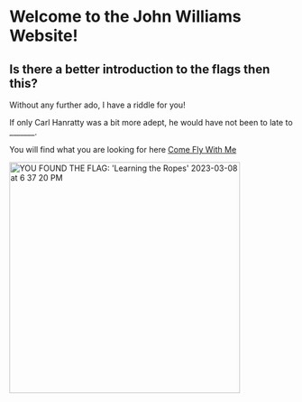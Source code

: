 # Welcome to the John Williams Website!
## Is there a better introduction to the flags then this?
Without any further ado, I have a riddle for you!

If only Carl Hanratty was a bit more adept, he would have not been to late to _______.

You will find what you are looking for here [Come Fly With Me](https://www.youtube.com/watch?v=gFr0_ywVdhY)

<img width="409" alt="YOU FOUND THE FLAG: 'Learning the Ropes' 2023-03-08 at 6 37 20 PM" src="https://user-images.githubusercontent.com/126112191/223877392-c9763f9f-e105-4f4a-ba77-815410f8cf51.png">

